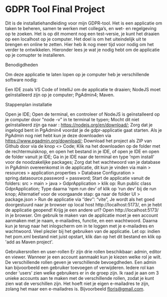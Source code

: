 # GDPR Tool Final Project
Dit is de installatiehandleiding voor mijn GDPR-tool. Het is een applicatie om taken te beheren, samen te werken met collega’s, en wet- en regelgeving op te zoeken. Het is op dit moment nog een test-versie, je kunt het draaien op een localhost op je computer. Het doel is om het uiteindelijk uit te brengen en online te zetten. Hier heb ik nog meer tijd voor nodig om het verder te ontwikkelen. Hieronder lees je wat je nodig hebt om de applicatie op je comupter te installeren.

Benodigdheden

Om deze applicatie te laten lopen op je computer heb je verschillende software nodig:

Een IDE zoals VS Code of IntelliJ om de applicatie te draaien;
NodeJS moet geïnstalleerd zijn op je computer;
PgAdmin4;
Maven.

Stappenplan installatie

 Open je IDE;
Open de terminal, en controleer of NodeJS is geïnstalleerd op je computer door "node -v" in te terminal te typen;
Mocht dit niet geïnstalleerd zijn ga naar : https://nodejs.org/en/download/;
Zorg dat je ingelogd bent in PgAdmin4 voordat je de gdpr-applicatie gaat starten. Als je PgAdmin nog niet hebt kun je deze downloaden via https://www.pgadmin.org/download/;
Download het project als ZIP van Github door via de knop <> Code;
Klik na het downloaden op de folder met de rechtermuisknop, en open het bestand in je IDE, of open je IDE en open de folder vanuit je IDE;
Ga in je IDE naar de terminal en type ‘npm install’ voor de noodzakelijke packages;
Zorg dat het wachtwoord van je database in PgAdmin overeenkomst in de applicatie, dit kun je vinden via main > resources > application.properties > Database Configuration > spring.datasource.password = password;
Start de applicatie vanuit de folders: src > main > java > GdprApplication > klik op: Run public class GdprApplication;
Type daarna ‘npm run dev’ of klik op ‘run dev’ bij de run knop;
Alternatief voor de voorgaande stap: ga naar de folder UI > package.json > Run de applicatie via ‘’dev’’: “vite”,
Je wordt als het goed doorgestuurd naar je browser op local host http://localhost:5173/, en je hebt de applicatie geopend!
Krijg je een andere url? Open http://localhost:5173/ in je browser.
Om gebruik te maken van de applicatie moet je een account aanmaken met je naam, e-mailadres, functie, en een wachtwoord.
Daarna kun je terug naar het inlogscherm om in te loggen met je e-mailadres en wachtwoord.
Veel plezier bij het gebruiken van de applicatie.
Let op: indien het pom.xml bestand niet juist opstart, klik dan op het dit bestand en klik op 'add as Maven project'.

Gebruikersrollen en user-rollen Er zijn drie rollen beschikbaar: admin, editor en viewer. Wanneer je een account aanmaakt kun je kiezen welke rol je wilt. De verschillende rollen geven je verschillende bevoegdheden. Een admin kan bijvoorbeeld een gebruiker toevoegen of verwijderen. Iedere rol kan onder ‘users’ zien welke gebruikers er in de groep zijn. Ik raad je aan om 3 unieke accounts aan te maken met de verschillende rollen, zodat je kunt zien wat de verschillen zijn. Het hoeft niet je eigen e-mailadres te zijn, zolang het maar een e-mailadres is. Bijvoorbeeld floris@gmail.com.
